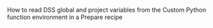 How to read DSS global and project variables from the Custom Python function environment in a Prepare recipe